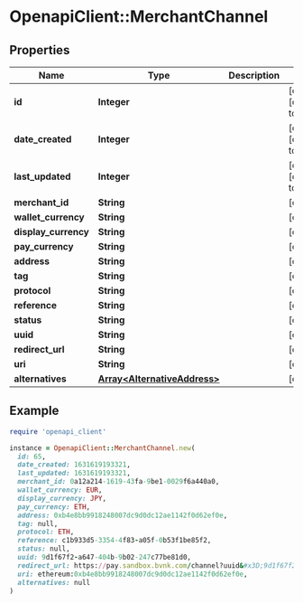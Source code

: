 # OpenapiClient::MerchantChannel

## Properties

| Name | Type | Description | Notes |
| ---- | ---- | ----------- | ----- |
| **id** | **Integer** |  | [optional][default to 0] |
| **date_created** | **Integer** |  | [optional][default to 0] |
| **last_updated** | **Integer** |  | [optional][default to 0] |
| **merchant_id** | **String** |  | [optional] |
| **wallet_currency** | **String** |  | [optional] |
| **display_currency** | **String** |  | [optional] |
| **pay_currency** | **String** |  | [optional] |
| **address** | **String** |  | [optional] |
| **tag** | **String** |  | [optional] |
| **protocol** | **String** |  | [optional] |
| **reference** | **String** |  | [optional] |
| **status** | **String** |  | [optional] |
| **uuid** | **String** |  | [optional] |
| **redirect_url** | **String** |  | [optional] |
| **uri** | **String** |  | [optional] |
| **alternatives** | [**Array&lt;AlternativeAddress&gt;**](AlternativeAddress.md) |  | [optional] |

## Example

```ruby
require 'openapi_client'

instance = OpenapiClient::MerchantChannel.new(
  id: 65,
  date_created: 1631619193321,
  last_updated: 1631619193321,
  merchant_id: 0a12a214-1619-43fa-9be1-0029f6a440a0,
  wallet_currency: EUR,
  display_currency: JPY,
  pay_currency: ETH,
  address: 0xb4e8bb9918248007dc9d0dc12ae1142f0d62ef0e,
  tag: null,
  protocol: ETH,
  reference: c1b933d5-3354-4f83-a05f-0b53f1be85f2,
  status: null,
  uuid: 9d1f67f2-a647-404b-9b02-247c77be81d0,
  redirect_url: https://pay.sandbox.bvnk.com/channel?uuid&#x3D;9d1f67f2-a647-404b-9b02-247c77be81d0,
  uri: ethereum:0xb4e8bb9918248007dc9d0dc12ae1142f0d62ef0e,
  alternatives: null
)
```

